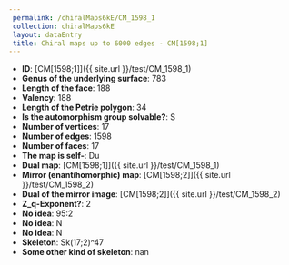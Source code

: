 ```yaml
--- 
 permalink: /chiralMaps6kE/CM_1598_1 
 collection: chiralMaps6kE
 layout: dataEntry
 title: Chiral maps up to 6000 edges - CM[1598;1]
---
```


- **ID**: [CM[1598;1]]({{ site.url }}/test/CM_1598_1)
- **Genus of the underlying surface**: 783
- **Length of the face**: 188
- **Valency**: 188
- **Length of the Petrie polygon**: 34
- **Is the automorphism group solvable?**: S
- **Number of vertices**: 17
- **Number of edges**: 1598
- **Number of faces**: 17
- **The map is self-**: Du
- **Dual map**: [CM[1598;1]]({{ site.url }}/test/CM_1598_1)
- **Mirror (enantihomorphic) map**: [CM[1598;2]]({{ site.url }}/test/CM_1598_2)
- **Dual of the mirror image**: [CM[1598;2]]({{ site.url }}/test/CM_1598_2)
- **Z_q-Exponent?**: 2
- **No idea**:  95:2
- **No idea**: N
- **No idea**: N
- **Skeleton**: Sk(17;2)^47
- **Some other kind of skeleton**: nan
